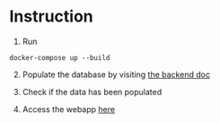 # Instruction

1. Run
```
docker-compose up --build
```

2. Populate the database by visiting [the backend doc](http://localhost:8000/api/v1/backend/docs) 

3. Check if the data has been populated

4. Access the webapp [here](http://localhost:8080/)